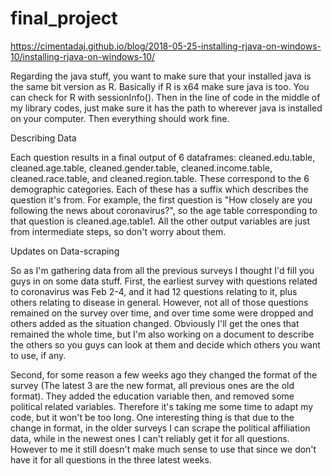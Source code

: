 # final_project

https://cimentadaj.github.io/blog/2018-05-25-installing-rjava-on-windows-10/installing-rjava-on-windows-10/

Regarding the java stuff, you want to make sure that your installed java is the same bit version as R. Basically if R is x64 make sure java is too. You can check for R with sessionInfo(). Then in the line of code in the middle of my library codes, just make sure it has the path to wherever java is installed on your computer. Then everything should work fine.

Describing Data

Each question results in a final output of 6 dataframes: cleaned.edu.table, cleaned.age.table, cleaned.gender.table, cleaned.income.table,  cleaned.race.table, and cleaned.region.table. These correspond to the 6 demographic categories. Each of these has a suffix which describes the question it's from. For example, the first question is "How closely are you following the news about coronavirus?", so the age table corresponding to that question is cleaned.age.table1. All the other output variables are just from intermediate steps, so don't worry about them.

Updates on Data-scraping

So as I'm gathering data from all the previous surveys I thought I'd fill you guys in on some data stuff. First, the earliest survey with questions related to coronavirus was Feb 2-4, and it had 12 questions relating to it, plus others relating to disease in general. However, not all of those questions remained on the survey over time, and over time some were dropped and others added as the situation changed. Obviously I'll get the ones that remained the whole time, but I'm also working on a document to describe the others so you guys can look at them and decide which others you want to use, if any.

Second, for some reason a few weeks ago they changed the format of the survey (The latest 3 are the new format, all previous ones are the old format). They added the education variable then, and removed some political related variables. Therefore it's taking me some time to adapt my code, but it won't be too long. One interesting thing is that due to the change in format, in the older surveys I can scrape the political affiliation data, while in the newest ones I can't reliably get it for all questions. However to me it still doesn't make much sense to use that since we don't have it for all questions in the three latest weeks.
